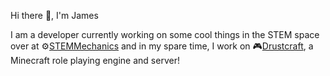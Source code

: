 Hi there 👋, I'm James

I am a developer currently working on some cool things in the STEM space over at ⚙️<a href="https://github.com/stemmechanics">STEMMechanics</a> and in my spare time, I work on 🎮<a href="https://github.com/drustcraft">Drustcraft</a>, a Minecraft role playing engine and server!

